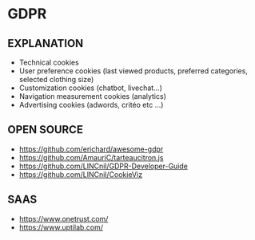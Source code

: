 # GDPR

## EXPLANATION

- Technical cookies
- User preference cookies (last viewed products, preferred categories, selected clothing size)
- Customization cookies (chatbot, livechat...)
- Navigation measurement cookies (analytics)
- Advertising cookies (adwords, critéo etc ...)

## OPEN SOURCE

- https://github.com/erichard/awesome-gdpr
- https://github.com/AmauriC/tarteaucitron.js
- https://github.com/LINCnil/GDPR-Developer-Guide
- https://github.com/LINCnil/CookieViz

## SAAS

- https://www.onetrust.com/
- https://www.uptilab.com/
